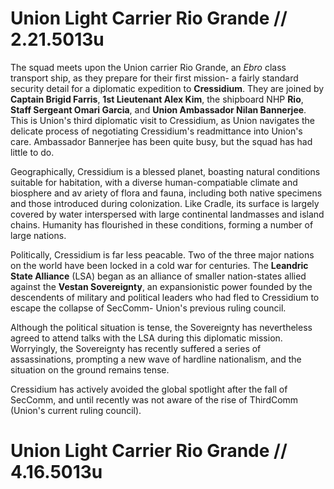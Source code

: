 # Union Light Carrier Rio Grande // 2.21.5013u
The squad meets upon the Union carrier Rio Grande, an *Ebro* class transport ship, as they prepare for their first mission- a fairly standard security detail for a diplomatic expedition to **Cressidium**. They are joined by **Captain Brigid Farris**, **1st Lieutenant Alex Kim**, the shipboard NHP **Rio**, **Staff Sergeant Omari Garcia**, and **Union Ambassador Nilan Bannerjee**. This is Union's third diplomatic visit to Cressidium, as Union navigates the delicate process of negotiating Cressidium's readmittance into Union's care. Ambassador Bannerjee has been quite busy, but the squad has had little to do.

Geographically, Cressidium is a blessed planet, boasting natural conditions suitable for habitation, with a diverse human-compatiable climate and biosphere and av ariety of flora and fauna, including both native specimens and those introduced during colonization. Like Cradle, its surface is largely covered by water interspersed with large continental landmasses and island chains. Humanity has flourished in these conditions, forming a number of large nations.

Politically, Cressidium is far less peacable. Two of the three major nations on the world have been locked in a cold war for centuries. The **Leandric State Alliance** (LSA) began as an alliance of smaller nation-states allied against the **Vestan Sovereignty**, an expansionistic power founded by the descendents of military and political leaders who had fled to Cressidium to escape the collapse of SecComm- Union's previous ruling council.

Although the political situation is tense, the Sovereignty has nevertheless agreed to attend talks with the LSA during this diplomatic mission. Worryingly, the Sovereignty has recently suffered a series of assassinations, prompting a new wave of hardline nationalism, and the situation on the ground remains tense.

Cressidium has actively avoided the global spotlight after the fall of SecComm, and until recently was not aware of the rise of ThirdComm (Union's current ruling council). 

# Union Light Carrier Rio Grande // 4.16.5013u

